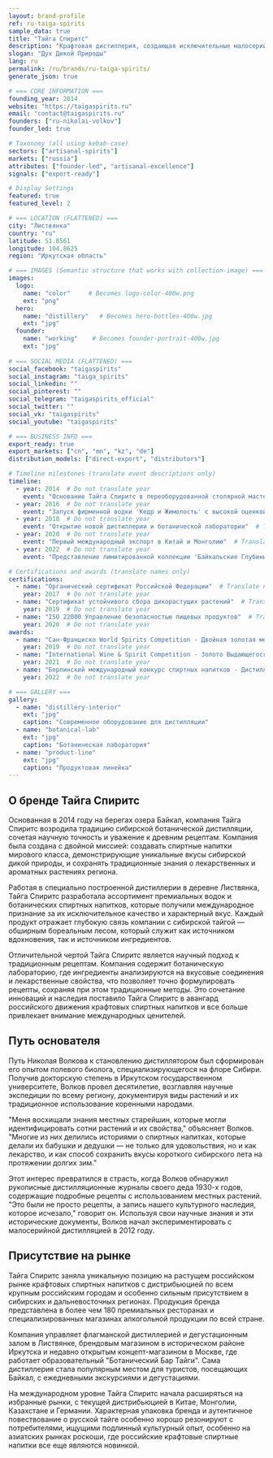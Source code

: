 ```yaml
---
layout: brand-profile
ref: ru-taiga-spirits
sample_data: true
title: "Тайга Спиритс"
description: "Крафтовая дистиллерия, создающая исключительные малосерийные водки и ботанические спиртные напитки с использованием древних сибирских рецептов и дикорастущих ингредиентов."
slogan: "Дух Дикой Природы"
lang: ru
permalink: /ru/brands/ru-taiga-spirits/
generate_json: true

# === CORE INFORMATION ===
founding_year: 2014
website: "https://taigaspirits.ru"
email: "contact@taigaspirits.ru"
founders: ["ru-nikolai-volkov"]
founder_led: true

# Taxonomy (all using kebab-case)
sectors: ["artisanal-spirits"]
markets: ["russia"]
attributes: ["founder-led", "artisanal-excellence"]
signals: ["export-ready"]

# Display Settings
featured: true
featured_level: 2

# === LOCATION (FLATTENED) ===
city: "Листвянка"
country: "ru"
latitude: 51.8561
longitude: 104.8625
region: "Иркутская область"

# === IMAGES (Semantic structure that works with collection-image) ===
images:
  logo:
    name: "color"     # Becomes logo-color-400w.png
    ext: "png"
  hero:
    name: "distillery"   # Becomes hero-bottles-400w.jpg
    ext: "jpg"
  founder:
    name: "working"    # Becomes founder-portrait-400w.jpg
    ext: "jpg"
    
# === SOCIAL MEDIA (FLATTENED) ===
social_facebook: "taigaspirits"
social_instagram: "taiga_spirits"
social_linkedin: ""
social_pinterest: ""
social_telegram: "taigaspirits_official"
social_twitter: ""
social_vk: "taigaspirits"
social_youtube: "taigaspirits"

# === BUSINESS INFO ===
export_ready: true
export_markets: ["cn", "mn", "kz", "de"]
distribution_models: ["direct-export", "distributors"]

# Timeline milestones (translate event descriptions only)
timeline:
  - year: 2014  # Do not translate year
    event: "Основание Тайга Спиритс в переоборудованной столярной мастерской у озера Байкал"  # Translate event description
  - year: 2016  # Do not translate year
    event: "Запуск фирменной водки 'Кедр и Жимолость' с высокой оценкой критиков"  # Translate event description
  - year: 2018  # Do not translate year
    event: "Открытие новой дистиллерии и ботанической лаборатории"  # Translate event description
  - year: 2020  # Do not translate year
    event: "Первый международный экспорт в Китай и Монголию"  # Translate event description
  - year: 2022  # Do not translate year
    event: "Представление лимитированной коллекции 'Байкальские Глубины' с редкими эндемичными травами"  # Translate event description

# Certifications and awards (translate names only)
certifications:
  - name: "Органический сертификат Российской Федерации"  # Translate name
    year: 2017  # Do not translate year
  - name: "Сертификат устойчивого сбора дикорастущих растений"  # Translate name
    year: 2019  # Do not translate year
  - name: "ISO 22000 Управление безопасностью пищевых продуктов"  # Translate name
    year: 2020  # Do not translate year
awards:
  - name: "Сан-Франциско World Spirits Competition - Двойная золотая медаль"  # Translate name
    year: 2019  # Do not translate year
  - name: "International Wine & Spirit Competition - Золото Выдающегося Качества"  # Translate name
    year: 2021  # Do not translate year
  - name: "Берлинский международный конкурс спиртных напитков - Дистиллерия года в России"  # Translate name
    year: 2022  # Do not translate year

# === GALLERY ===
gallery:
  - name: "distillery-interior"
    ext: "jpg"
    caption: "Современное оборудование для дистилляции"
  - name: "botanical-lab"
    ext: "jpg"
    caption: "Ботаническая лаборатория"
  - name: "product-line"
    ext: "jpg"
    caption: "Продуктовая линейка"
---
```


## О бренде Тайга Спиритс

Основанная в 2014 году на берегах озера Байкал, компания Тайга Спиритс возродила традицию сибирской ботанической дистилляции, сочетая научную точность и уважение к древним рецептам. Компания была создана с двойной миссией: создавать спиртные напитки мирового класса, демонстрирующие уникальные вкусы сибирской дикой природы, и сохранять традиционные знания о лекарственных и ароматных растениях региона.

Работая в специально построенной дистиллерии в деревне Листвянка, Тайга Спиритс разработала ассортимент премиальных водок и ботанических спиртных напитков, которые получили международное признание за их исключительное качество и характерный вкус. Каждый продукт отражает глубокую связь компании с сибирской тайгой — обширным бореальным лесом, который служит как источником вдохновения, так и источником ингредиентов.

Отличительной чертой Тайга Спиритс является научный подход к традиционным рецептам. Компания содержит ботаническую лабораторию, где ингредиенты анализируются на вкусовые соединения и лекарственные свойства, что позволяет точно формулировать рецепты, сохраняя при этом традиционные методы. Это сочетание инноваций и наследия поставило Тайга Спиритс в авангард российского движения крафтовых спиртных напитков и все больше привлекает внимание международных ценителей.

## Путь основателя

Путь Николая Волкова к становлению дистиллятором был сформирован его опытом полевого биолога, специализирующегося на флоре Сибири. Получив докторскую степень в Иркутском государственном университете, Волков провел десятилетие, возглавляя научные экспедиции по всему региону, документируя виды растений и их традиционное использование коренными народами.

"Меня восхищали знания местных старейшин, которые могли идентифицировать сотни растений и их свойства," объясняет Волков. "Многие из них делились историями о спиртных напитках, которые делали их бабушки и дедушки — не только для удовольствия, но и как лекарство, и как способ сохранить вкусы короткого сибирского лета на протяжении долгих зим."

Этот интерес превратился в страсть, когда Волков обнаружил рукописные дистилляционные журналы своего деда 1930-х годов, содержащие подробные рецепты с использованием местных растений. "Это были не просто рецепты, а запись нашего культурного наследия, которое исчезало," говорит он. Используя свои научные знания и эти исторические документы, Волков начал экспериментировать с малосерийной дистилляцией в 2012 году.

## Присутствие на рынке

Тайга Спиритс заняла уникальную позицию на растущем российском рынке крафтовых спиртных напитков с дистрибьюцией по всем крупным российским городам и особенно сильным присутствием в сибирских и дальневосточных регионах. Продукция бренда представлена в более чем 180 премиальных ресторанах и специализированных магазинах алкогольной продукции по всей стране.

Компания управляет флагманской дистиллерией и дегустационным залом в Листвянке, брендовым магазином в историческом районе Иркутска и недавно открытым концепт-магазином в Москве, где работает образовательный "Ботанический Бар Тайги". Сама дистиллерия стала популярным местом для туристов, посещающих Байкал, с ежедневными экскурсиями и дегустациями.

На международном уровне Тайга Спиритс начала расширяться на избранные рынки, с текущей дистрибьюцией в Китае, Монголии, Казахстане и Германии. Характерная упаковка бренда и аутентичное повествование о русской тайге особенно хорошо резонируют с потребителями, ищущими подлинный культурный опыт, особенно на азиатских рынках роскоши, где российские крафтовые спиртные напитки все еще являются новинкой.
